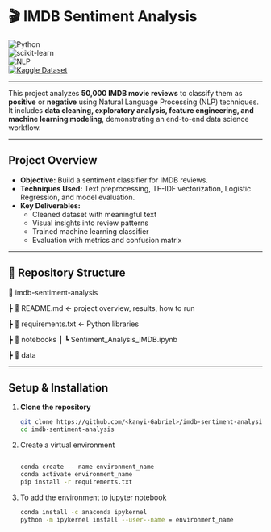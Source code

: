# 🎬 IMDB Sentiment Analysis  

![Python](https://img.shields.io/badge/Python-3.10%2B-blue?logo=python&logoColor=white)  
![scikit-learn](https://img.shields.io/badge/scikit--learn-ML-orange?logo=scikit-learn&logoColor=white)  
![NLP](https://img.shields.io/badge/NLP-Text_Analysis-green?logo=apache-openoffice&logoColor=white)  
[![Kaggle Dataset](https://img.shields.io/badge/Dataset-Kaggle-blue?logo=kaggle&logoColor=white)](https://www.kaggle.com/datasets/lakshmi25npathi/imdb-dataset-of-50k-movie-reviews)  

---

This project analyzes **50,000 IMDB movie reviews** to classify them as **positive** or **negative** using Natural Language Processing (NLP) techniques.  
It includes **data cleaning, exploratory analysis, feature engineering, and machine learning modeling**, demonstrating an end-to-end data science workflow.

---

##  Project Overview
- **Objective:** Build a sentiment classifier for IMDB reviews.  
- **Techniques Used:** Text preprocessing, TF-IDF vectorization, Logistic Regression, and model evaluation.  
- **Key Deliverables:**
  - Cleaned dataset with meaningful text
  - Visual insights into review patterns
  - Trained machine learning classifier
  - Evaluation with metrics and confusion matrix

---

## 📂 Repository Structure
📂 imdb-sentiment-analysis

 ┣ 📜 README.md   ← project overview, results, how to run
 
 ┣ 📜 requirements.txt  ← Python libraries
 
 ┣ 📂 notebooks
 ┃   ┗ Sentiment_Analysis_IMDB.ipynb
 
 ┣ 📂 data 


---


##  Setup & Installation

1. **Clone the repository**
   ```bash
   git clone https://github.com/<kanyi-Gabriel>/imdb-sentiment-analysis.git
   cd imdb-sentiment-analysis
   
2. Create a virtual environment
    ```bash

   conda create -- name environment_name
   conda activate environment_name
   pip install -r requirements.txt
    
3. To add the environment to jupyter notebook
    ```bash
    conda install -c anaconda ipykernel
    python -m ipykernel install --user--name = environment_name

